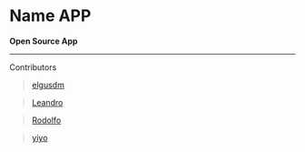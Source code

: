 # Name APP

**Open Source App**

****
Contributors

>[elgusdm](https://instagram.com/elgusdm)

>[Leandro]()

>[Rodolfo]()

>[yiyo](https://github.com/yiyoshonen-ops)